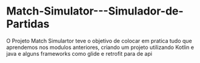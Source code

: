 # Match-Simulator---Simulador-de-Partidas
O Projeto Match Simulartor teve o objetivo de  colocar em pratica tudo que aprendemos nos modulos anteriores,  criando um projeto utilizando Kotlin e java e alguns frameworks como glide e retrofit para   de api
